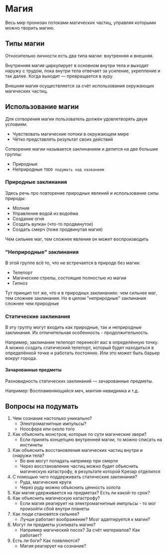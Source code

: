 # Магия

Весь мир пронизан потоками магических частиц, управляя которыми можно творить магию.

## Типы магии

Относительно личности есть два типа магии: внутренняя и внешняя.

Внутренняя магия циркулирует в основном внутри тела и выходит наружу с трудом,
пока внутри тела отвечает за усиление, укрепление и так далее. Когда выходит — превращается в ауру.

Внешняя магия осуществляется за счёт использования окружающих магических частиц.

## Использование магии

Для сотворения магии пользователь должен удовлетворять двум условиям:

- Чувствовать магические потоки в окружающем мире
- Чётко представлять результат своих действий

Сотворение магии называется заклинанием и делится на две большие группы:

- Природные
- Неприродные `TODO подумать над названием`

### Природные заклинания

Здесь речь про повторение природных явлений и использование силы природы:

- Молния
- Управление водой из водоёма
- Создание огня
- Создать вулкан (что-то продвинутое)
- Создать смерч (тоже продвинутая магия)

Чем сильнее маг, тем сложнее явления он может воспроизводить

### "Неприродные" заклинания

В этой группе всё то, что не встречается в природе без магии:

- Телепорт
- Магические стрелы, состоящие полностью из магии
- Гипноз

Тут принцип тот же, что и в природных заклинаниях: чем сильнее маг, тем сложнее заклинания.
Но в целом "неприродные" заклинания сложнее чем природные

### Статические заклинания

В эту группу могут входить как природные, так и неприродные заклинания.
Их отличительная особенность - продолжительность.

Например, заклинание телепорт перенесёт вас в определённую точку.
А можно создать статический телепорт, который будет находиться в определённой точке и работать постоянно.
Или это может быть барьер вокруг города.

#### Зачарованные предметы

Разновидность статических заклинаний — зачарованные предметы.

Например: Воспламеняющийся меч, мантия-невидимка и т.д.

## Вопросы на подумать

1. Чем сознание настолько уникально?
    - Электромагнитные импульсы?
    - Ноосфера или около того
2. Как объяснить монстров, которые по сути магические звери?
    - Если принять концепцию внутренней магии, то можно списать на инстинкты
3. Как объяснить восстановления магических частиц внутри и снаружи тела?
    - Во вне могут попадать например при смерти
    - Через восстановление частиц можно будет объяснить магическую катастрофу, в результате которой Крезар отделился
4. С помощью чего поддерживать статические заклинания?
    - Руда, магические круги
    - Через руду можно объяснить ценность золота
5. Как магия удерживается на предметах? Есть ли какой-то срок?
6. Как объяснить магическую катастрофу?
    - Если магия реагирует на электромагнитные импульсы - то мог произойти сбой внутри планеты
7. Как люди становятся сильнее?
    - Лучше работает воображение? Мозг адаптируется к магии?
8. Могут ли предметы усиливать магию?
    - Например магический посох? За счёт материалов? Как работает?
9. Есть ли боги? Как появляются?
    - Магия реагирует на сознание?